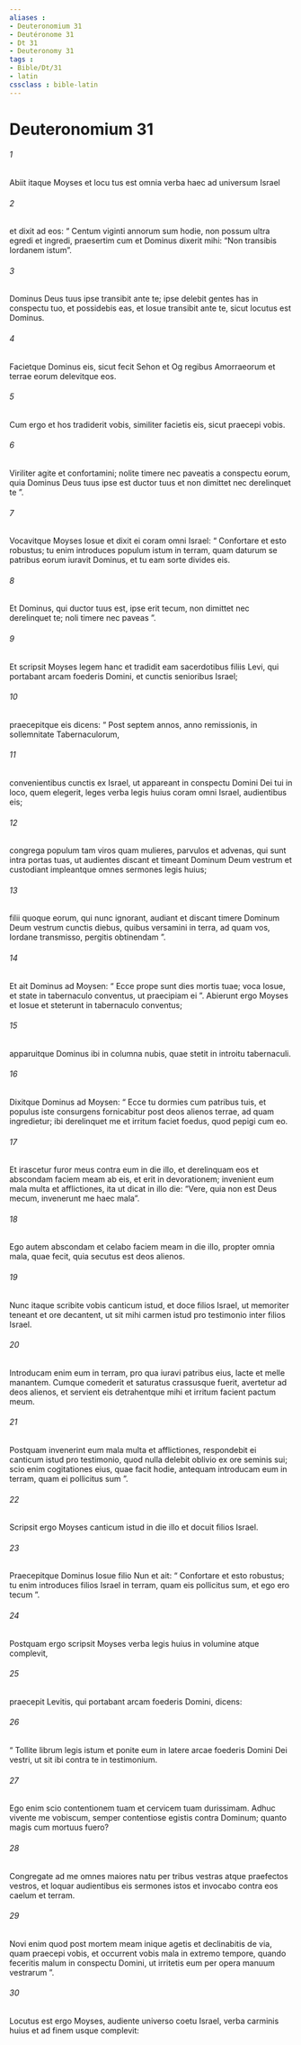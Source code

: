 ```yaml
---
aliases : 
- Deuteronomium 31
- Deutéronome 31
- Dt 31
- Deuteronomy 31
tags : 
- Bible/Dt/31
- latin
cssclass : bible-latin
---
```


# Deuteronomium 31

###### 1
Abiit itaque Moyses et locu tus est omnia verba haec ad universum Israel 
###### 2
et dixit ad eos: “ Centum viginti annorum sum hodie, non possum ultra egredi et ingredi, praesertim cum et Dominus dixerit mihi: “Non transibis Iordanem istum”. 
###### 3
Dominus Deus tuus ipse transibit ante te; ipse delebit gentes has in conspectu tuo, et possidebis eas, et Iosue transibit ante te, sicut locutus est Dominus. 
###### 4
Facietque Dominus eis, sicut fecit Sehon et Og regibus Amorraeorum et terrae eorum delevitque eos. 
###### 5
Cum ergo et hos tradiderit vobis, similiter facietis eis, sicut praecepi vobis. 
###### 6
Viriliter agite et confortamini; nolite timere nec paveatis a conspectu eorum, quia Dominus Deus tuus ipse est ductor tuus et non dimittet nec derelinquet te ”.
###### 7
Vocavitque Moyses Iosue et dixit ei coram omni Israel: “ Confortare et esto robustus; tu enim introduces populum istum in terram, quam daturum se patribus eorum iuravit Dominus, et tu eam sorte divides eis. 
###### 8
Et Dominus, qui ductor tuus est, ipse erit tecum, non dimittet nec derelinquet te; noli timere nec paveas ”.
###### 9
Et scripsit Moyses legem hanc et tradidit eam sacerdotibus filiis Levi, qui portabant arcam foederis Domini, et cunctis senioribus Israel; 
###### 10
praecepitque eis dicens: “ Post septem annos, anno remissionis, in sollemnitate Tabernaculorum, 
###### 11
convenientibus cunctis ex Israel, ut appareant in conspectu Domini Dei tui in loco, quem elegerit, leges verba legis huius coram omni Israel, audientibus eis; 
###### 12
congrega populum tam viros quam mulieres, parvulos et advenas, qui sunt intra portas tuas, ut audientes discant et timeant Dominum Deum vestrum et custodiant impleantque omnes sermones legis huius; 
###### 13
filii quoque eorum, qui nunc ignorant, audiant et discant timere Dominum Deum vestrum cunctis diebus, quibus versamini in terra, ad quam vos, Iordane transmisso, pergitis obtinendam ”.
###### 14
Et ait Dominus ad Moysen: “ Ecce prope sunt dies mortis tuae; voca Iosue, et state in tabernaculo conventus, ut praecipiam ei ”. Abierunt ergo Moyses et Iosue et steterunt in tabernaculo conventus; 
###### 15
apparuitque Dominus ibi in columna nubis, quae stetit in introitu tabernaculi.
###### 16
Dixitque Dominus ad Moysen: “ Ecce tu dormies cum patribus tuis, et populus iste consurgens fornicabitur post deos alienos terrae, ad quam ingredietur; ibi derelinquet me et irritum faciet foedus, quod pepigi cum eo. 
###### 17
Et irascetur furor meus contra eum in die illo, et derelinquam eos et abscondam faciem meam ab eis, et erit in devorationem; invenient eum mala multa et afflictiones, ita ut dicat in illo die: “Vere, quia non est Deus mecum, invenerunt me haec mala”. 
###### 18
Ego autem abscondam et celabo faciem meam in die illo, propter omnia mala, quae fecit, quia secutus est deos alienos.
###### 19
Nunc itaque scribite vobis canticum istud, et doce filios Israel, ut memoriter teneant et ore decantent, ut sit mihi carmen istud pro testimonio inter filios Israel. 
###### 20
Introducam enim eum in terram, pro qua iuravi patribus eius, lacte et melle manantem. Cumque comederit et saturatus crassusque fuerit, avertetur ad deos alienos, et servient eis detrahentque mihi et irritum facient pactum meum. 
###### 21
Postquam invenerint eum mala multa et afflictiones, respondebit ei canticum istud pro testimonio, quod nulla delebit oblivio ex ore seminis sui; scio enim cogitationes eius, quae facit hodie, antequam introducam eum in terram, quam ei pollicitus sum ”. 
###### 22
Scripsit ergo Moyses canticum istud in die illo et docuit filios Israel.
###### 23
Praecepitque Dominus Iosue filio Nun et ait: “ Confortare et esto robustus; tu enim introduces filios Israel in terram, quam eis pollicitus sum, et ego ero tecum ”.
###### 24
Postquam ergo scripsit Moyses verba legis huius in volumine atque complevit, 
###### 25
praecepit Levitis, qui portabant arcam foederis Domini, dicens: 
###### 26
“ Tollite librum legis istum et ponite eum in latere arcae foederis Domini Dei vestri, ut sit ibi contra te in testimonium. 
###### 27
Ego enim scio contentionem tuam et cervicem tuam durissimam. Adhuc vivente me vobiscum, semper contentiose egistis contra Dominum; quanto magis cum mortuus fuero?
###### 28
Congregate ad me omnes maiores natu per tribus vestras atque praefectos vestros, et loquar audientibus eis sermones istos et invocabo contra eos caelum et terram. 
###### 29
Novi enim quod post mortem meam inique agetis et declinabitis de via, quam praecepi vobis, et occurrent vobis mala in extremo tempore, quando feceritis malum in conspectu Domini, ut irritetis eum per opera manuum vestrarum ”. 
###### 30
Locutus est ergo Moyses, audiente universo coetu Israel, verba carminis huius et ad finem usque complevit:
